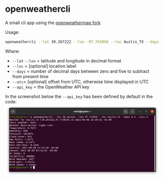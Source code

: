 # openweathercli
A small cli app using the [openweathermap fork](https://github.com/Dr-Kristau/openweathermap)

Usage:
```bash
openweathercli --lat 30.267222 --lon -97.743056 --loc Austin_TX --days 0.5 --utc=-5 --api_key <MY_API_KEY>
```

Where:
- `--lat` `--lon` = latitude and longitude in decimal format
- `--loc` = [optional] location label 
- `--days` = number of decimal days between zero and five to subtract from present time
- `--utc`= [optional] offset from UTC, otherwise time displayed in UTC
- `--api_key` = the OpenWeather API key

In the screenshot below the `--api_key` has been defined by default in the code:
![alt text](docs/Austin_TX.png)
